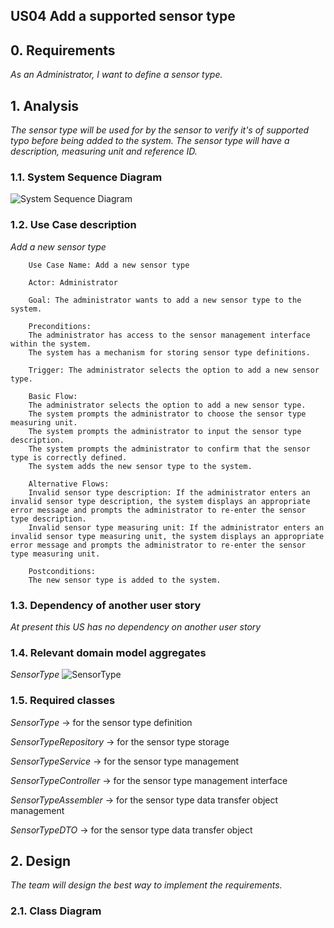 ## US04 Add a supported sensor type

## 0. Requirements
_As an Administrator, I want to define a sensor type._

## 1. Analysis
_The sensor type will be used for by the sensor to verify it's of supported typo before being added to the system. The sensor type will have a description, measuring unit and reference ID._

### 1.1. System Sequence Diagram
![System Sequence Diagram](https://github.com/Departamento-de-Engenharia-Informatica/2023-2024-switch-dev-project-assignment-grupo-1/blob/main/docs/ooa/systemSequenceDiagram/US04AddSupportedSensorType.png)

### 1.2. Use Case description
_Add a new sensor type_
    
        Use Case Name: Add a new sensor type
    
        Actor: Administrator
    
        Goal: The administrator wants to add a new sensor type to the system.
    
        Preconditions:
        The administrator has access to the sensor management interface within the system.
        The system has a mechanism for storing sensor type definitions.

        Trigger: The administrator selects the option to add a new sensor type.
    
        Basic Flow:
        The administrator selects the option to add a new sensor type.
        The system prompts the administrator to choose the sensor type measuring unit.
        The system prompts the administrator to input the sensor type description.
        The system prompts the administrator to confirm that the sensor type is correctly defined.
        The system adds the new sensor type to the system.
    
        Alternative Flows:
        Invalid sensor type description: If the administrator enters an invalid sensor type description, the system displays an appropriate error message and prompts the administrator to re-enter the sensor type description.
        Invalid sensor type measuring unit: If the administrator enters an invalid sensor type measuring unit, the system displays an appropriate error message and prompts the administrator to re-enter the sensor type measuring unit.
        
        Postconditions:
        The new sensor type is added to the system.
### 1.3. Dependency of another user story
_At present this US has no dependency on another user story_

### 1.4. Relevant domain model aggregates
_SensorType_
![SensorType](https://github.com/Departamento-de-Engenharia-Informatica/2023-2024-switch-dev-project-assignment-grupo-1/blob/main/docs/ooa/agreggateModels/sensorTypeAggregate.png)

### 1.5. Required classes
_SensorType_ -> for the sensor type definition

_SensorTypeRepository_ -> for the sensor type storage

_SensorTypeService_ -> for the sensor type management

_SensorTypeController_ -> for the sensor type management interface

_SensorTypeAssembler_ -> for the sensor type data transfer object management

_SensorTypeDTO_ -> for the sensor type data transfer object


## 2. Design
_The team will design the best way to implement the requirements._
### 2.1. Class Diagram

